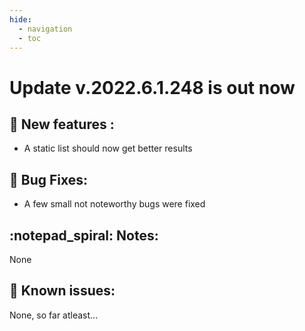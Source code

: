```yaml
---
hide:
  - navigation
  - toc
---
```


# Update v.2022.6.1.248 is out now

## :rocket: New features :
- A static list should now get better results


## :bug: Bug Fixes:
- A few small not noteworthy bugs were fixed

## :notepad_spiral: Notes:
None

## :exploding_head: Known issues:
None, so far atleast...